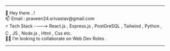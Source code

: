 <hr>  
 👋 Hey there ..! <br>
 📫 Email : praveen24.srivastav@gmail.com <BR>
 ⚡️ Tech Stack ---->  React.js , Express.js ,  PostGreSQL , Tailwind , Python , C , JS , Node.js , Html , Css etc.<br>
  💁🏻 I’m looking to collaborate on Web Dev Roles .
 <hr> 
 

<!--

**praveen24sriv/praveen24sriv** is a ✨ _special_ ✨ repository because its `README.md` (this file) appears on your GitHub profile.

Here are some ideas to get you started:

- 🔭 I’m currently working on ...💁🏻
- 
- 👯 I’m looking to collaborate on ...
- 🤔 I’m looking for help with ...
- 💬 Ask me about ...
- 📫 How to reach me: ...
- 😄 Pronouns: ...
- ⚡ Fun fact: ...
-->
